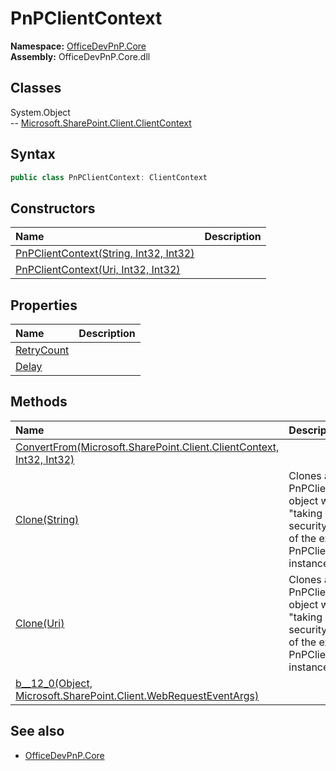 # PnPClientContext
  

**Namespace:** [OfficeDevPnP.Core](OfficeDevPnP.Core.md)  
**Assembly:** OfficeDevPnP.Core.dll  
## Classes
System.Object  
-- [Microsoft.SharePoint.Client.ClientContext](Microsoft.SharePoint.Client.ClientContext.md)
## Syntax
```C#
public class PnPClientContext: ClientContext
```
## Constructors
|**Name**|**Description**|
|:-----|:-----|
| [PnPClientContext(String, Int32, Int32)](PnPClientContextconstructor1details.md) | 
| [PnPClientContext(Uri, Int32, Int32)](PnPClientContextconstructor1details.md) | 
## Properties
|**Name**|**Description**|
|:-----|:-----|
| [RetryCount](PnPClientContext.RetryCount.md) | 
| [Delay](PnPClientContext.Delay.md) | 
## Methods
|**Name**|**Description**|
|:-----|:-----|
| [ConvertFrom(Microsoft.SharePoint.Client.ClientContext, Int32, Int32)](PnPClientContextConvertFromMicrosoft.SharePoint.Client.ClientContextInt32Int32.md) | 
| [Clone(String)](PnPClientContextCloneString.md) | Clones a PnPClientContext object while "taking over" the security context of the existing PnPClientContext instance
| [Clone(Uri)](PnPClientContextCloneUri.md) | Clones a PnPClientContext object while "taking over" the security context of the existing PnPClientContext instance
| [<Clone>b__12_0(Object, Microsoft.SharePoint.Client.WebRequestEventArgs)](PnPClientContext<Clone>b__12_0ObjectMicrosoft.SharePoint.Client.WebRequestEventArgs.md) | 
## See also
- [OfficeDevPnP.Core](OfficeDevPnP.Core.md)
